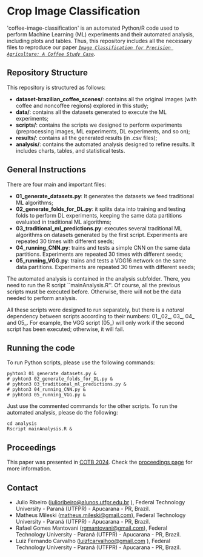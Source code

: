 # Crop Image Classification

'coffee-image-classification' is an automated Python/R code used to perform Machine Learning (ML) experiments and their automated analysis, including plots and tables. Thus, this repository includes all the necessary files to reproduce our paper [*`Image Classification for Precision Agriculture: A Coffee Study Case`*](https://periodicos.univali.br/index.php/acotb/article/view/20331).

## Repository Structure

This repository is structured as follows:
- **dataset-brazilian_coffee_scenes/**: contains all the original images (with coffee and noncoffee regions) explored in this study;
- **data/**: contains all the datasets generated to execute the ML experiments;
- **scripts/**: contains the scripts we designed to perform experiments (preprocessing images, ML experiments, DL experiments, and so on);
- **results/**: contains all the generated results (in .csv files);
- **analysis/**: contains the automated analysis designed to refine results. It includes charts, tables, and statistical tests.

## General Instructions

There are four main and important files:

- **01_generate_datasets.py**: It generates the datasets we feed traditional ML algorithms;
- **02_generate_folds_for_DL.py**: it splits data into training and testing folds to perform DL experiments, keeping the same data partitions evaluated in traditional ML algorithms;
- **03_traditional_ml_predictions.py**: executes several traditional ML algorithms on datasets generated by the first script. Experiments are repeated 30 times with different seeds;
- **04_running_CNN.py**: trains and tests a simple CNN on the same data partitions. Experiments are repeated 30 times with different seeds;
- **05_running_VGG.py**: trains and tests a VGG16 network on the same data partitions. Experiments are repeated 30 times with different seeds;

The automated analysis is contained in the analysis subfolder. There, you need to run the R script ``mainAnalysis.R''. Of course, all the previous scripts must be executed before. Otherwise, there will not be the data needed to perform analysis.

All these scripts were designed to run separately, but there is a *natural* dependency between scripts according to their numbers: 01_,02_, 03_, 04_ and 05_. For example, the VGG script (05_) will only work if the second script has been executed; otherwise, it will fail.

## Running the code

To run Python scripts, please use the following commands:

```
pyhton3 01_generate_datasets.py & 
# pyhton3 02_generate_folds_for_DL.py & 
# pyhton3 03_traditional_ml_predictions.py & 
# pyhton3 04_running_CNN.py &
# pyhton3 05_running_VGG.py &
```

Just use the commented commands for the other scripts. To run the automated analysis, please do the following:

```
cd analysis
Rscript mainAnalysis.R &
```

## Proceedings

This paper was presented in [COTB 2024](https://periodicos.univali.br/index.php/acotb/issue/view/730). Check the [proceedings page](https://periodicos.univali.br/index.php/acotb/article/view/20331) for more information.

## Contact

- Julio Ribeiro (julioribeiro@alunos.utfpr.edu.br ), Federal Technology University - Paraná (UTFPR) - Apucarana - PR, Brazil.
- Matheus Mileski (matheus.mileski@gmail.com), Federal Technology University - Paraná (UTFPR) - Apucarana - PR, Brazil.
- Rafael Gomes Mantovani (rgmantovani@gmail.com), Federal Technology University - Paraná (UTFPR) - Apucarana - PR, Brazil.
- Luiz Fernando Carvalho (luizfcarvalhoo@gmail.com ), Federal Technology University - Paraná (UTFPR) - Apucarana - PR, Brazil.
